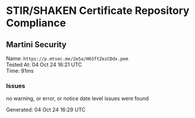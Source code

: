 # STIR/SHAKEN Certificate Repository Compliance

## Martini Security

Name: `https://p.mtsec.me/2e5a/H65ftZezCDdx.pem`\
Tested At: 04 Oct 24 16:21 UTC\
Time: 91ms

### Issues

no warning, or error, or notice date level issues were found

Generated: 04 Oct 24 16:29 UTC